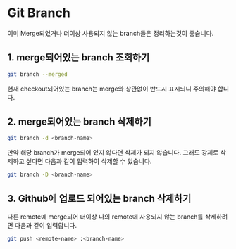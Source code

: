 # Git Branch

이미 Merge되었거나 더이상 사용되지 않는 branch들은 정리하는것이 좋습니다.

## 1. merge되어있는 branch 조회하기
```bash
git branch --merged
```

현재 checkout되어있는 branch는 merge와 상관없이  반드시 표시되니 주의해야 
합니다.

## 2. merge되어있는 branch 삭제하기

```bash
git branch -d <branch-name>
```

만약 해당 branch가 merge되어 있지 않다면 삭제가 되지 않습니다. 그래도 강제로 
삭제하고 싶다면 다음과 같이 입력하여 삭제할 수 있습니다.

```bash
git branch -D <branch-name>
```

## 3. Github에 업로드 되어있는 branch 삭제하기

다른 remote에 merge되어 더이상 나의 remote에 사용되지 않는 branch를 삭제하려면 
다음과 같이 입력합니다.

```bash
git push <remote-name> :<branch-name>
```

